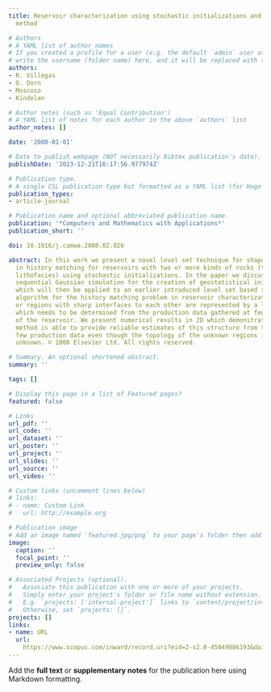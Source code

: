 ```yaml
---
title: Reservoir characterization using stochastic initializations and the level set
  method

# Authors
# A YAML list of author names
# If you created a profile for a user (e.g. the default `admin` user at `content/authors/admin/`), 
# write the username (folder name) here, and it will be replaced with their full name and linked to their profile.
authors:
- R. Villegas
- O. Dorn
- Moscoso
- Kindelan

# Author notes (such as 'Equal Contribution')
# A YAML list of notes for each author in the above `authors` list
author_notes: []

date: '2008-01-01'

# Date to publish webpage (NOT necessarily Bibtex publication's date).
publishDate: '2023-12-21T16:17:56.977974Z'

# Publication type.
# A single CSL publication type but formatted as a YAML list (for Hugo requirements).
publication_types:
- article-journal

# Publication name and optional abbreviated publication name.
publication: '*Computers and Mathematics with Applications*'
publication_short: ''

doi: 10.1016/j.camwa.2008.02.026

abstract: In this work we present a novel level set technique for shape reconstruction
  in history matching for reservoirs with two or more kinds of rocks (the so-called
  lithofacies) using stochastic initializations. In the paper we discuss the use of
  sequential Gaussian simulation for the creation of geostatistical initial guesses
  which will then be applied to an earlier introduced level set based shape reconstruction
  algorithm for the history matching problem in reservoir characterization. The shapes
  or regions with sharp interfaces to each other are represented by a level set function
  which needs to be determined from the production data gathered at few locations
  of the reservoir. We present numerical results in 2D which demonstrate that our
  method is able to provide reliable estimates of this structure from these relatively
  few production data even though the topology of the unknown regions is a priori
  unknown. © 2008 Elsevier Ltd. All rights reserved.

# Summary. An optional shortened abstract.
summary: ''

tags: []

# Display this page in a list of Featured pages?
featured: false

# Links
url_pdf: ''
url_code: ''
url_dataset: ''
url_poster: ''
url_project: ''
url_slides: ''
url_source: ''
url_video: ''

# Custom links (uncomment lines below)
# links:
# - name: Custom Link
#   url: http://example.org

# Publication image
# Add an image named `featured.jpg/png` to your page's folder then add a caption below.
image:
  caption: ''
  focal_point: ''
  preview_only: false

# Associated Projects (optional).
#   Associate this publication with one or more of your projects.
#   Simply enter your project's folder or file name without extension.
#   E.g. `projects: ['internal-project']` links to `content/project/internal-project/index.md`.
#   Otherwise, set `projects: []`.
projects: []
links:
- name: URL
  url: 
    https://www.scopus.com/inward/record.uri?eid=2-s2.0-45049086193&doi=10.1016%2fj.camwa.2008.02.026&partnerID=40&md5=566fd4db31fc7af3b8248b88fdaea092
---
```


Add the **full text** or **supplementary notes** for the publication here using Markdown formatting.

